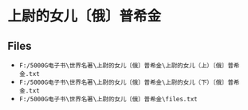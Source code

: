 # 上尉的女儿〔俄〕普希金

## Files

- `F:/5000G电子书\世界名著\上尉的女儿〔俄〕普希金\上尉的女儿（上）〔俄〕普希金.txt`
- `F:/5000G电子书\世界名著\上尉的女儿〔俄〕普希金\上尉的女儿（下）〔俄〕普希金.txt`
- `F:/5000G电子书\世界名著\上尉的女儿〔俄〕普希金\files.txt`
